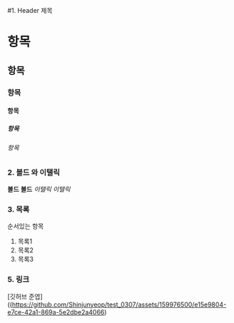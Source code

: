 #1. Header 제목
# 항목
## 항목
### 항목
#### 항목
##### 항목
###### 항목
### 2. 볼드 와 이탤릭
**볼드**
__볼드__
*이탤릭*
_이탤릭_
### 3. 목록
순서있는 항목
1. 목록1
2. 목록2
3. 목록3
### 5. 링크
[깃허브 준엽]((https://github.com/Shinjunyeop/test_0307/assets/159976500/e15e9804-e7ce-42a1-869a-5e2dbe2a4066)

